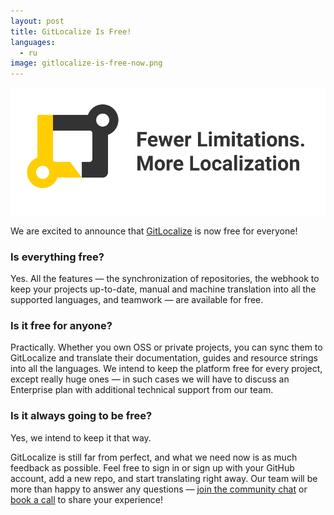 ```yaml
---
layout: post
title: GitLocalize Is Free!
languages:
  - ru
image: gitlocalize-is-free-now.png
---
```


![GitLocalize Is Free](/img/gitlocalize-is-free-now.png)

We are excited to announce that [GitLocalize](https://gitlocalize.com) is now free for everyone!

### Is everything free?
Yes. All the features — the synchronization of repositories, the webhook to keep your projects up-to-date, manual and machine translation into all the supported languages, and teamwork — are available for free.

### Is it free for anyone?
Practically. Whether you own OSS or private projects, you can sync them to GitLocalize and translate their documentation, guides and resource strings into all the languages. We intend to keep the platform free for every project, except really huge ones — in such cases we will have to discuss an Enterprise plan with additional technical support from our team.

### Is it always going to be free?
Yes, we intend to keep it that way.

GitLocalize is still far from perfect, and what we need now is as much feedback as possible. Feel free to sign in or sign up with your GitHub account, add a new repo, and start translating right away. Our team will be more than happy to answer any questions — [join the community chat](https://gitter.im/gitlocalize/Lobby) or [book a call](https://calendly.com/is-alconost) to share your experience!




